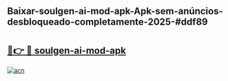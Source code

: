 ## Baixar-soulgen-ai-mod-apk-Apk-sem-anúncios-desbloqueado-completamente-2025-#ddf89

# <h2><a href="https://ainizakaria.my?title=soulgen-ai-mod-apk&ref=22M">🔗👉 🔴 soulgen-ai-mod-apk</a></h2>

[![acn](https://github.com/user-attachments/assets/0f9c940e-d8b0-45ae-aac7-cd30a18b3e1c)](https://ainizakaria.my?title=soulgen-ai-mod-apk&ref=22M)

